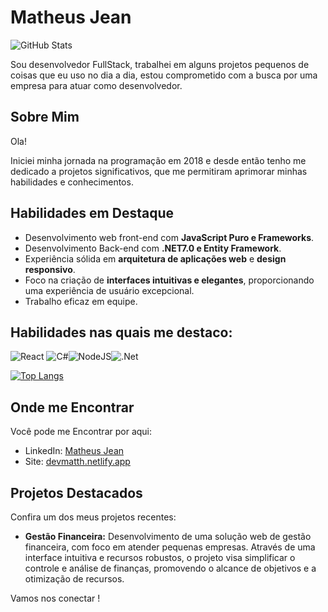 # Matheus Jean

![GitHub Stats](https://github-readme-stats.vercel.app/api?username=matheusjean28&count_private=true&show_icons=true&theme=dark)

Sou desenvolvedor FullStack, trabalhei em alguns projetos pequenos de coisas que eu uso no dia a dia, estou comprometido com a busca por uma empresa para atuar como desenvolvedor.

## Sobre Mim

Ola!

Iniciei minha jornada na programação em 2018 e desde então tenho me dedicado a projetos significativos, que me permitiram aprimorar minhas habilidades e conhecimentos.

## Habilidades em Destaque

- Desenvolvimento web front-end com **JavaScript Puro e Frameworks**.
- Desenvolvimento Back-end com **.NET7.0 e Entity Framework**.
- Experiência sólida em **arquitetura de aplicações web** e **design responsivo**.
- Foco na criação de **interfaces intuitivas e elegantes**, proporcionando uma experiência de usuário excepcional.
- Trabalho eficaz em equipe.

## Habilidades nas quais me destaco:
![React](https://img.shields.io/badge/react-%2320232a.svg?style=for-the-badge&logo=react&logoColor=%2361DAFB) ![C#](https://img.shields.io/badge/c%23-%23239120.svg?style=for-the-badge&logo=c-sharp&logoColor=white)![NodeJS](https://img.shields.io/badge/node.js-6DA55F?style=for-the-badge&logo=node.js&logoColor=white)![.Net](https://img.shields.io/badge/.NET-5C2D91?style=for-the-badge&logo=.net&logoColor=white)

[![Top Langs](https://github-readme-stats.vercel.app/api/top-langs/?username=matheusjean28&layout=compact)](https://github.com/anuraghazra/github-readme-stats)


## Onde me Encontrar

Você pode me Encontrar por aqui:


- LinkedIn: [Matheus Jean](https://www.linkedin.com/in/matheus-jean-devmatth-6b909a1b6/)
- Site: [devmatth.netlify.app](https://devmatth.netlify.app)

## Projetos Destacados

Confira um dos meus projetos recentes:

- **Gestão Financeira:** Desenvolvimento de uma solução web de gestão financeira, com foco em atender pequenas empresas. Através de uma interface intuitiva e recursos robustos, o projeto visa simplificar o controle e análise de finanças, promovendo o alcance de objetivos e a otimização de recursos.

Vamos nos conectar !
